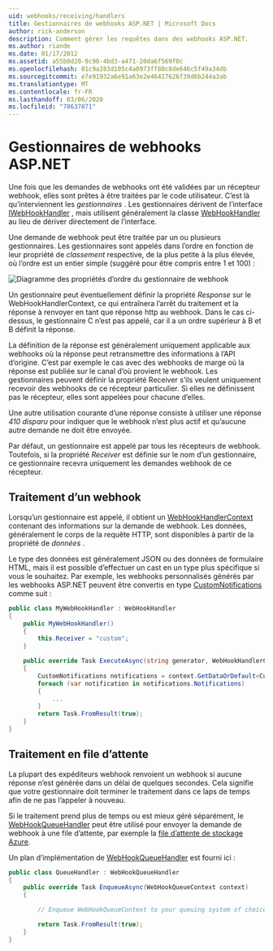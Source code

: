 ```yaml
---
uid: webhooks/receiving/handlers
title: Gestionnaires de webhooks ASP.NET | Microsoft Docs
author: rick-anderson
description: Comment gérer les requêtes dans des webhooks ASP.NET.
ms.author: riande
ms.date: 01/17/2012
ms.assetid: a55b0d20-9c90-4bd3-a471-20da6f569f0c
ms.openlocfilehash: 01c9a283d105c4a0973ff88c8de646c5f49a34db
ms.sourcegitcommit: e7e91932a6e91a63e2e46417626f39d6b244a3ab
ms.translationtype: MT
ms.contentlocale: fr-FR
ms.lasthandoff: 03/06/2020
ms.locfileid: "78637871"
---
```

# <a name="aspnet-webhooks-handlers"></a>Gestionnaires de webhooks ASP.NET

Une fois que les demandes de webhooks ont été validées par un récepteur webhook, elles sont prêtes à être traitées par le code utilisateur. C’est là qu’interviennent les *gestionnaires* . Les gestionnaires dérivent de l’interface [IWebHookHandler](https://github.com/aspnet/WebHooks/blob/master/src/Microsoft.AspNet.WebHooks.Receivers/WebHooks/WebHookHandler.cs) , mais utilisent généralement la classe [WebHookHandler](https://github.com/aspnet/WebHooks/blob/master/src/Microsoft.AspNet.WebHooks.Receivers/WebHooks/WebHookHandler.cs) au lieu de dériver directement de l’interface.

Une demande de webhook peut être traitée par un ou plusieurs gestionnaires. Les gestionnaires sont appelés dans l’ordre en fonction de leur propriété de *classement* respective, de la plus petite à la plus élevée, où l’ordre est un entier simple (suggéré pour être compris entre 1 et 100) :

![Diagramme des propriétés d’ordre du gestionnaire de webhook](_static/Handlers.png)

Un gestionnaire peut éventuellement définir la propriété *Response* sur le WebHookHandlerContext, ce qui entraînera l’arrêt du traitement et la réponse à renvoyer en tant que réponse http au webhook. Dans le cas ci-dessus, le gestionnaire C n’est pas appelé, car il a un ordre supérieur à B et B définit la réponse.

La définition de la réponse est généralement uniquement applicable aux webhooks où la réponse peut retransmettre des informations à l’API d’origine. C’est par exemple le cas avec des webhooks de marge où la réponse est publiée sur le canal d’où provient le webhook. Les gestionnaires peuvent définir la propriété Receiver s’ils veulent uniquement recevoir des webhooks de ce récepteur particulier. Si elles ne définissent pas le récepteur, elles sont appelées pour chacune d’elles.

Une autre utilisation courante d’une réponse consiste à utiliser une réponse *410 disparu* pour indiquer que le webhook n’est plus actif et qu’aucune autre demande ne doit être envoyée.

Par défaut, un gestionnaire est appelé par tous les récepteurs de webhook. Toutefois, si la propriété *Receiver* est définie sur le nom d’un gestionnaire, ce gestionnaire recevra uniquement les demandes webhook de ce récepteur.

## <a name="processing-a-webhook"></a>Traitement d’un webhook

Lorsqu’un gestionnaire est appelé, il obtient un [WebHookHandlerContext](https://github.com/aspnet/WebHooks/blob/master/src/Microsoft.AspNet.WebHooks.Receivers/WebHooks/WebHookHandlerContext.cs) contenant des informations sur la demande de webhook. Les données, généralement le corps de la requête HTTP, sont disponibles à partir de la propriété de *données* .

Le type des données est généralement JSON ou des données de formulaire HTML, mais il est possible d’effectuer un cast en un type plus spécifique si vous le souhaitez. Par exemple, les webhooks personnalisés générés par les webhooks ASP.NET peuvent être convertis en type [CustomNotifications](https://github.com/aspnet/WebHooks/blob/master/src/Microsoft.AspNet.WebHooks.Receivers.Custom/WebHooks/CustomNotifications.cs) comme suit :

```csharp
public class MyWebHookHandler : WebHookHandler
{
    public MyWebHookHandler()
    {
        this.Receiver = "custom";
    }

    public override Task ExecuteAsync(string generator, WebHookHandlerContext context)
    {
        CustomNotifications notifications = context.GetDataOrDefault<CustomNotifications>();
        foreach (var notification in notifications.Notifications)
        {
            ...
        }
        return Task.FromResult(true);
    }
}
```

  ## <a name="queued-processing"></a>Traitement en file d’attente

La plupart des expéditeurs webhook renvoient un webhook si aucune réponse n’est générée dans un délai de quelques secondes. Cela signifie que votre gestionnaire doit terminer le traitement dans ce laps de temps afin de ne pas l’appeler à nouveau.

Si le traitement prend plus de temps ou est mieux géré séparément, le [WebHookQueueHandler](https://github.com/aspnet/WebHooks/blob/master/src/Microsoft.AspNet.WebHooks.Receivers/WebHooks/WebHookQueueHandler.cs) peut être utilisé pour envoyer la demande de webhook à une file d’attente, par exemple la [file d’attente de stockage Azure](https://msdn.microsoft.com/library/azure/dd179353.aspx).

Un plan d’implémentation de [WebHookQueueHandler](https://github.com/aspnet/WebHooks/blob/master/src/Microsoft.AspNet.WebHooks.Receivers/WebHooks/WebHookQueueHandler.cs) est fourni ici :

```csharp
public class QueueHandler : WebHookQueueHandler
{
    public override Task EnqueueAsync(WebHookQueueContext context)
    {

        // Enqueue WebHookQueueContext to your queuing system of choice

        return Task.FromResult(true);
    }
}
```
